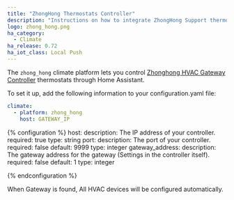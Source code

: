 ```yaml
---
title: "ZhongHong Thermostats Controller"
description: "Instructions on how to integrate ZhongHong Support thermostats within Home Assistant."
logo: zhong_hong.png
ha_category:
  - Climate
ha_release: 0.72
ha_iot_class: Local Push
---
```



The `zhong_hong` climate platform lets you control [Zhonghong HVAC Gateway Controller](http://zhonghongtech.cn/v1/index.shtml) thermostats through Home Assistant.

To set it up, add the following information to your configuration.yaml file:

```yaml
climate:
  - platform: zhong_hong
    host: GATEWAY_IP
```

{% configuration %}
host:
  description: The IP address of your controller.
  required: true
  type: string
port:
  description: The port of your controller.
  required: false
  default: 9999
  type: integer
gateway_address:
  description: The gateway address for the gateway (Settings in the controller itself).
  required: false
  default: 1
  type: integer

{% endconfiguration %}

When Gateway is found, All HVAC devices will be configured automatically.
